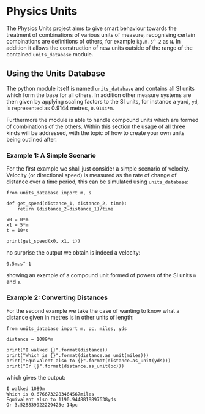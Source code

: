 # Physics Units

The Physics Units project aims to give smart behaviour towards the treatment of combinations of various units of measure,
recognising certain combinations are definitions of others, for example `kg.m.s^-2` as `N`. In addition it allows the
construction of new units outside of the range of the contained `units_database` module.

## Using the Units Database

The python module itself is named `units_database` and contains all SI units which form the base for all others. In addition other measure systems are then given by applying scaling factors to the SI units, for instance a yard, `yd`, is represented as 0.9144 metres, `0.9144*m`.

Furthermore the module is able to handle compound units which are formed of combinations of the others. Within this section the usage of all three kinds will be addressed, with the topic of how to create your own units being outlined after.

### Example 1: A Simple Scenario

For the first example we shall just consider a simple scenario of velocity. Velocity (or directional speed) is measured as the rate of change of distance over a time period, this can be simulated using `units_database`:

```
from units_database import m, s

def get_speed(distance_1, distance_2, time):
    return (distance_2-distance_1)/time

x0 = 0*m
x1 = 5*m
t = 10*s

print(get_speed(x0, x1, t))
```

no surprise the output we obtain is indeed a velocity:

`0.5m.s^-1`

showing an example of a compound unit formed of powers of the SI units `m` and `s`.


### Example 2: Converting Distances

For the second example we take the case of wanting to know what a distance given in metres is in other units of length:

```
from units_database import m, pc, miles, yds

distance = 1089*m

print("I walked {}".format(distance))
print("Which is {}".format(distance.as_unit(miles)))
print("Equivalent also to {}".format(distance.as_unit(yds)))
print("Or {}".format(distance.as_unit(pc)))
```

which gives the output:

```
I walked 1089m
Which is 0.6766732283464567miles
Equivalent also to 1190.9448818897638yds
Or 3.528839922229423e-14pc
```
